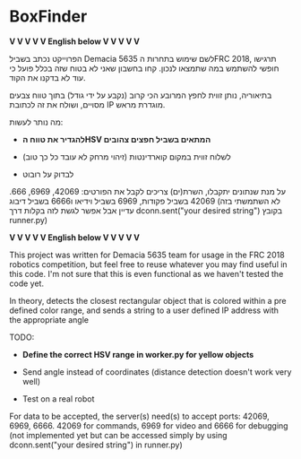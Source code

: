 # BoxFinder

**V V V V V English below V V V V V**

הפרוייקט נכתב בשביל Demacia 5635 לשם שימוש בתחרות הFRC 2018, תרגישו חופשי להשתמש במה שתמצאו לנכון. קחו בחשבון שאני לא בטוח שזה בכלל פועל כי עוד לא בדקנו את הקוד.

בתיאוריה, נותן זווית לחפץ המרובע הכי קרוב (נקבע על ידי גודל) בתוך טווח צבעים מסויים, ושולח את זה לכתובת IP מוגדרת מראש.


מה נותר לעשות:

- **להגדיר את טווח הHSV המתאים בשביל חפצים צהובים**

- לשלוח זווית במקום קוארדינטות (זיהוי מרחק לא עובד כל כך טוב)

- לבדוק על רובוט

על מנת שנתונים יתקבלו, השרת(ים) צריכים לקבל את הפורטים: 42069, 6969, 666. 42069 בשביל פקודות, 6969 בשביל וידיאו ו6666 בשביל דיבוג (לא השתמשתי בזה עדיין אבל אפשר לגשת לזה בקלות דרך dconn.sent("your desired string") בקובץ runner.py)

**V V V V V English below V V V V V**



This project was written for Demacia 5635 team for usage in the FRC 2018 robotics competition, but feel free to reuse whatever you may find useful in this code. I'm not sure that this is even functional as we haven't tested the code yet.

In theory, detects the closest rectangular object that is colored within a pre defined color range, and sends a string to a user defined IP address with the appropriate angle


TODO:

- **Define the correct HSV range in worker.py for yellow objects**

- Send angle instead of coordinates (distance detection doesn't work very well)

- Test on a real robot


For data to be accepted, the server(s) need(s) to accept ports: 42069, 6969, 6666. 42069 for commands, 6969 for video and 6666 for debugging (not implemented yet but can be accessed simply by using dconn.sent("your desired string") in runner.py)
